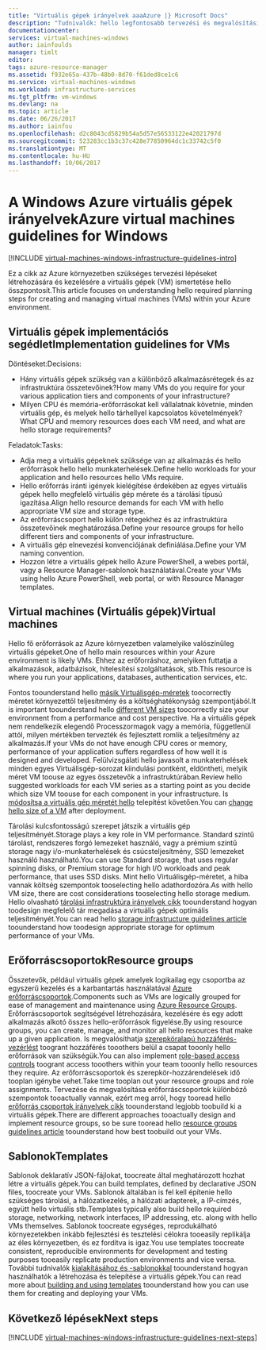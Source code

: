 ```yaml
---
title: "Virtuális gépek irányelvek aaaAzure |} Microsoft Docs"
description: "Tudnivalók: hello legfontosabb tervezési és megvalósítási Windows virtuális gépek telepítése az Azure"
documentationcenter: 
services: virtual-machines-windows
author: iainfoulds
manager: timlt
editor: 
tags: azure-resource-manager
ms.assetid: f932e65a-437b-48b0-8d70-f61ded8ce1c6
ms.service: virtual-machines-windows
ms.workload: infrastructure-services
ms.tgt_pltfrm: vm-windows
ms.devlang: na
ms.topic: article
ms.date: 06/26/2017
ms.author: iainfou
ms.openlocfilehash: d2c8043cd5829b54a5d57e56533122e42021797d
ms.sourcegitcommit: 523283cc1b3c37c428e77850964dc1c33742c5f0
ms.translationtype: MT
ms.contentlocale: hu-HU
ms.lasthandoff: 10/06/2017
---
```

# <a name="azure-virtual-machines-guidelines-for-windows"></a><span data-ttu-id="6ec77-103">A Windows Azure virtuális gépek irányelvek</span><span class="sxs-lookup"><span data-stu-id="6ec77-103">Azure virtual machines guidelines for Windows</span></span>
[!INCLUDE [virtual-machines-windows-infrastructure-guidelines-intro](../../../includes/virtual-machines-windows-infrastructure-guidelines-intro.md)]

<span data-ttu-id="6ec77-104">Ez a cikk az Azure környezetben szükséges tervezési lépéseket létrehozására és kezelésére a virtuális gépek (VM) ismertetése hello összpontosít.</span><span class="sxs-lookup"><span data-stu-id="6ec77-104">This article focuses on understanding hello required planning steps for creating and managing virtual machines (VMs) within your Azure environment.</span></span>

## <a name="implementation-guidelines-for-vms"></a><span data-ttu-id="6ec77-105">Virtuális gépek implementációs segédlet</span><span class="sxs-lookup"><span data-stu-id="6ec77-105">Implementation guidelines for VMs</span></span>
<span data-ttu-id="6ec77-106">Döntéseket:</span><span class="sxs-lookup"><span data-stu-id="6ec77-106">Decisions:</span></span>

* <span data-ttu-id="6ec77-107">Hány virtuális gépek szükség van a különböző alkalmazásrétegek és az infrastruktúra összetevőinek?</span><span class="sxs-lookup"><span data-stu-id="6ec77-107">How many VMs do you require for your various application tiers and components of your infrastructure?</span></span>
* <span data-ttu-id="6ec77-108">Milyen CPU és memória-erőforrásokat kell vállalatnak követnie, minden virtuális gép, és melyek hello tárhellyel kapcsolatos követelmények?</span><span class="sxs-lookup"><span data-stu-id="6ec77-108">What CPU and memory resources does each VM need, and what are hello storage requirements?</span></span>

<span data-ttu-id="6ec77-109">Feladatok:</span><span class="sxs-lookup"><span data-stu-id="6ec77-109">Tasks:</span></span>

* <span data-ttu-id="6ec77-110">Adja meg a virtuális gépeknek szüksége van az alkalmazás és hello erőforrások hello hello munkaterhelések.</span><span class="sxs-lookup"><span data-stu-id="6ec77-110">Define hello workloads for your application and hello resources hello VMs require.</span></span>
* <span data-ttu-id="6ec77-111">Hello erőforrás iránti igények kielégítése érdekében az egyes virtuális gépek hello megfelelő virtuális gép mérete és a tárolási típusú igazítása.</span><span class="sxs-lookup"><span data-stu-id="6ec77-111">Align hello resource demands for each VM with hello appropriate VM size and storage type.</span></span>
* <span data-ttu-id="6ec77-112">Az erőforráscsoport hello külön rétegekhez és az infrastruktúra összetevőinek meghatározása.</span><span class="sxs-lookup"><span data-stu-id="6ec77-112">Define your resource groups for hello different tiers and components of your infrastructure.</span></span>
* <span data-ttu-id="6ec77-113">A virtuális gép elnevezési konvenciójának definiálása.</span><span class="sxs-lookup"><span data-stu-id="6ec77-113">Define your VM naming convention.</span></span>
* <span data-ttu-id="6ec77-114">Hozzon létre a virtuális gépek hello Azure PowerShell, a webes portál, vagy a Resource Manager-sablonok használatával.</span><span class="sxs-lookup"><span data-stu-id="6ec77-114">Create your VMs using hello Azure PowerShell, web portal, or with Resource Manager templates.</span></span>

## <a name="virtual-machines"></a><span data-ttu-id="6ec77-115">Virtual machines (Virtuális gépek)</span><span class="sxs-lookup"><span data-stu-id="6ec77-115">Virtual machines</span></span>
<span data-ttu-id="6ec77-116">Hello fő erőforrások az Azure környezetben valamelyike valószínűleg virtuális gépeket.</span><span class="sxs-lookup"><span data-stu-id="6ec77-116">One of hello main resources within your Azure environment is likely VMs.</span></span> <span data-ttu-id="6ec77-117">Ehhez az erőforráshoz, amelyiken futtatja a alkalmazások, adatbázisok, hitelesítési szolgáltatások, stb.</span><span class="sxs-lookup"><span data-stu-id="6ec77-117">This resource is where you run your applications, databases, authentication services, etc.</span></span>

<span data-ttu-id="6ec77-118">Fontos toounderstand hello [másik Virtuálisgép-méretek](sizes.md) toocorrectly méretet környezettől teljesítmény és a költséghatékonyság szempontjából.</span><span class="sxs-lookup"><span data-stu-id="6ec77-118">It is important toounderstand hello [different VM sizes](sizes.md) toocorrectly size your environment from a performance and cost perspective.</span></span> <span data-ttu-id="6ec77-119">Ha a virtuális gépek nem rendelkezik elegendő Processzormagok vagy a memória, függetlenül attól, milyen mértékben tervezték és fejlesztett romlik a teljesítmény az alkalmazás.</span><span class="sxs-lookup"><span data-stu-id="6ec77-119">If your VMs do not have enough CPU cores or memory, performance of your application suffers regardless of how well it is designed and developed.</span></span> <span data-ttu-id="6ec77-120">Felülvizsgálati hello javasolt a munkaterhelések minden egyes Virtuálisgép-sorozat kiindulási pontként, eldöntheti, melyik méret VM toouse az egyes összetevők a infrastruktúrában.</span><span class="sxs-lookup"><span data-stu-id="6ec77-120">Review hello suggested workloads for each VM series as a starting point as you decide which size VM toouse for each component in your infrastructure.</span></span> <span data-ttu-id="6ec77-121">Is [módosítsa a virtuális gép méretét hello](resize-vm.md) telepítést követően.</span><span class="sxs-lookup"><span data-stu-id="6ec77-121">You can [change hello size of a VM](resize-vm.md) after deployment.</span></span>

<span data-ttu-id="6ec77-122">Tárolási kulcsfontosságú szerepet játszik a virtuális gép teljesítményét.</span><span class="sxs-lookup"><span data-stu-id="6ec77-122">Storage plays a key role in VM performance.</span></span> <span data-ttu-id="6ec77-123">Standard szintű tárolást, rendszeres forgó lemezeket használó, vagy a prémium szintű storage nagy i/o-munkaterhelések és csúcsteljesítmény, SSD lemezeket használó használható.</span><span class="sxs-lookup"><span data-stu-id="6ec77-123">You can use Standard storage, that uses regular spinning disks, or Premium storage for high I/O workloads and peak performance, that uses SSD disks.</span></span> <span data-ttu-id="6ec77-124">Mint hello Virtuálisgép-méretet, a hiba vannak költség szempontok tooselecting hello adathordozóra.</span><span class="sxs-lookup"><span data-stu-id="6ec77-124">As with hello VM size, there are cost considerations tooselecting hello storage medium.</span></span> <span data-ttu-id="6ec77-125">Hello olvasható [tárolási infrastruktúra irányelvek cikk](infrastructure-storage-solutions-guidelines.md) toounderstand hogyan toodesign megfelelő tár megadása a virtuális gépek optimális teljesítményét.</span><span class="sxs-lookup"><span data-stu-id="6ec77-125">You can read hello [storage infrastructure guidelines article](infrastructure-storage-solutions-guidelines.md) toounderstand how toodesign appropriate storage for optimum performance of your VMs.</span></span>

## <a name="resource-groups"></a><span data-ttu-id="6ec77-126">Erőforráscsoportok</span><span class="sxs-lookup"><span data-stu-id="6ec77-126">Resource groups</span></span>
<span data-ttu-id="6ec77-127">Összetevők, például virtuális gépek amelyek logikailag egy csoportba az egyszerű kezelés és a karbantartás használatával [Azure erőforráscsoportok](../../azure-resource-manager/resource-group-overview.md).</span><span class="sxs-lookup"><span data-stu-id="6ec77-127">Components such as VMs are logically grouped for ease of management and maintenance using [Azure Resource Groups](../../azure-resource-manager/resource-group-overview.md).</span></span> <span data-ttu-id="6ec77-128">Erőforráscsoportok segítségével létrehozására, kezelésére és egy adott alkalmazás alkotó összes hello-erőforrások figyelése.</span><span class="sxs-lookup"><span data-stu-id="6ec77-128">By using resource groups, you can create, manage, and monitor all hello resources that make up a given application.</span></span> <span data-ttu-id="6ec77-129">Is megvalósíthatja [szerepköralapú hozzáférés-vezérlést](../../active-directory/role-based-access-control-what-is.md) toogrant hozzáférés tooothers belül a csapat tooonly hello erőforrások van szükségük.</span><span class="sxs-lookup"><span data-stu-id="6ec77-129">You can also implement [role-based access controls](../../active-directory/role-based-access-control-what-is.md) toogrant access tooothers within your team tooonly hello resources they require.</span></span> <span data-ttu-id="6ec77-130">Az erőforráscsoportok és szerepkör-hozzárendelések idő tooplan igénybe vehet.</span><span class="sxs-lookup"><span data-stu-id="6ec77-130">Take time tooplan out your resource groups and role assignments.</span></span> <span data-ttu-id="6ec77-131">Tervezése és megvalósítása erőforráscsoportok különböző szempontok tooactually vannak, ezért meg arról, hogy tooread hello [erőforrás csoportok irányelvek cikk](infrastructure-resource-groups-guidelines.md) toounderstand legjobb toobuild ki a virtuális gépek.</span><span class="sxs-lookup"><span data-stu-id="6ec77-131">There are different approaches tooactually design and implement resource groups, so be sure tooread hello [resource groups guidelines article](infrastructure-resource-groups-guidelines.md) toounderstand how best toobuild out your VMs.</span></span>

## <a name="templates"></a><span data-ttu-id="6ec77-132">Sablonok</span><span class="sxs-lookup"><span data-stu-id="6ec77-132">Templates</span></span>
<span data-ttu-id="6ec77-133">Sablonok deklaratív JSON-fájlokat, toocreate által meghatározott hozhat létre a virtuális gépek.</span><span class="sxs-lookup"><span data-stu-id="6ec77-133">You can build templates, defined by declarative JSON files, toocreate your VMs.</span></span> <span data-ttu-id="6ec77-134">Sablonok általában is fel kell építenie hello szükséges tárolási, a hálózatkezelés, a hálózati adapterek, a IP-címzés, együtt hello virtuális stb.</span><span class="sxs-lookup"><span data-stu-id="6ec77-134">Templates typically also build hello required storage, networking, network interfaces, IP addressing, etc. along with hello VMs themselves.</span></span> <span data-ttu-id="6ec77-135">Sablonok toocreate egységes, reprodukálható környezetekben inkább fejlesztési és tesztelési célokra tooeasily replikálja az éles környezetben, és ez fordítva is igaz.</span><span class="sxs-lookup"><span data-stu-id="6ec77-135">You use templates toocreate consistent, reproducible environments for development and testing purposes tooeasily replicate production environments and vice versa.</span></span> <span data-ttu-id="6ec77-136">További tudnivalók [kialakításához és -sablonokkal](../../azure-resource-manager/resource-group-overview.md#template-deployment) toounderstand hogyan használhatók a létrehozása és telepítése a virtuális gépek.</span><span class="sxs-lookup"><span data-stu-id="6ec77-136">You can read more about [building and using templates](../../azure-resource-manager/resource-group-overview.md#template-deployment) toounderstand how you can use them for creating and deploying your VMs.</span></span>

## <a name="next-steps"></a><span data-ttu-id="6ec77-137">Következő lépések</span><span class="sxs-lookup"><span data-stu-id="6ec77-137">Next steps</span></span>
[!INCLUDE [virtual-machines-windows-infrastructure-guidelines-next-steps](../../../includes/virtual-machines-windows-infrastructure-guidelines-next-steps.md)]

